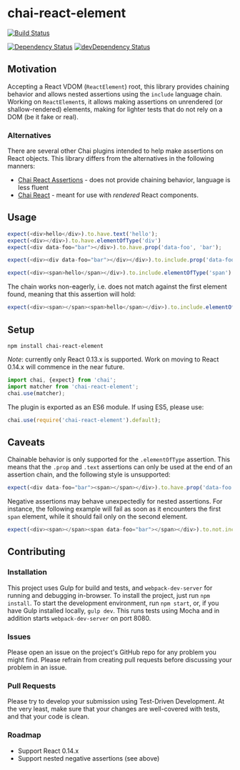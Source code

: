 # chai-react-element
[![Build Status](https://travis-ci.org/electricmonk/chai-react-element.png)](https://travis-ci.org/electricmonk/chai-react-element)

[![Dependency Status](https://david-dm.org/electricmonk/chai-react-element.svg)](https://david-dm.org/electricmonk/chai-react-element)
[![devDependency Status](https://david-dm.org/electricmonk/chai-react-element/dev-status.svg)](https://david-dm.org/electricmonk/chai-react-element#info=devDependencies)

## Motivation

Accepting a React VDOM (`ReactElement`) root, this library provides chaining behavior and allows nested assertions using the `include` language chain. Working on `ReactElement`s, it allows making assertions on unrendered (or shallow-rendered) elements, making for lighter tests that do not rely on a DOM (be it fake or real).

### Alternatives
There are several other Chai plugins intended to help make assertions on React objects. This library differs from the alternatives in the following manners:

* [Chai React Assertions](https://www.npmjs.com/package/chai-react-assertions) - does not provide chaining behavior, language is less fluent
* [Chai React](https://www.npmjs.com/package/chai-react) - meant for use with *rendered* React components.

## Usage
```javascript
expect(<div>hello</div>).to.have.text('hello');
expect(<div></div>).to.have.elementOfType('div')
expect(<div data-foo="bar"></div>).to.have.prop('data-foo', 'bar');

expect(<div><div data-foo="bar"></div></div>).to.include.prop('data-foo', 'bar');

expect(<div><span>hello</span></div>).to.include.elementOfType('span').with.text('hello');
```

The chain works non-eagerly, i.e. does not match against the first element found, meaning that this assertion will hold:
```javascript
expect(<div><span></span><span>hello</span></div>).to.include.elementOfType('span').with.text('hello');

```

## Setup
```
npm install chai-react-element
```

*Note*: currently only React 0.13.x is supported. Work on moving to React 0.14.x will commence in the near future.

```javascript
import chai, {expect} from 'chai';
import matcher from 'chai-react-element';
chai.use(matcher);
```

The plugin is exported as an ES6 module. If using ES5, please use:
```javascript
chai.use(require('chai-react-element').default);
```

## Caveats
Chainable behavior is only supported for the `.elementOfType` assertion. This means that the `.prop` and `.text` assertions can only be used at the end of an assertion chain, and the following style is unsupported:
```javascript
expect(<div data-foo="bar"><span></span></div>).to.have.prop('data-foo', 'bar').with.an.elementOfType('span')
```
Negative assertions may behave unexpectedly for nested assertions. For instance, the following example will fail as soon as it encounters the first `span` element, while it should fail only on the second element.
```javascript
expect(<div><span></span><span data-foo="bar"></span></div>).to.not.include.elementOfType('span').with.prop('data-foo');
```

## Contributing

### Installation
This project uses Gulp for build and tests, and `webpack-dev-server` for running and debugging in-browser.
To install the project, just run `npm install`.
To start the development environment, run `npm start`, or, if you have Gulp installed locally, `gulp dev`. This runs tests using Mocha and in addition starts `webpack-dev-server` on port 8080.

### Issues
Please open an issue on the project's GitHub repo for any problem you might find. Please refrain from creating pull requests before discussing your problem in an issue.

### Pull Requests
Please try to develop your submission using Test-Driven Development. At the very least, make sure that your changes are well-covered with tests, and that your code is clean.

### Roadmap
 * Support React 0.14.x
 * Support nested negative assertions (see above)
